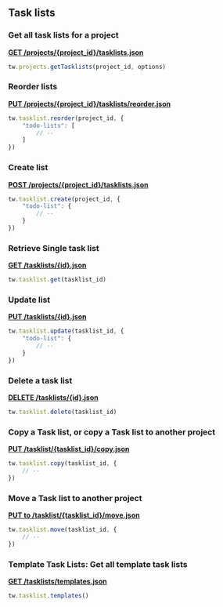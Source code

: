 ## Task lists

### Get all task lists for a project

[**GET /projects/{project_id}/tasklists.json**](https://developer.teamwork.com/tasklists#get_all_task_list)

```js
tw.projects.getTasklists(project_id, options)
```

### Reorder lists

[**PUT /projects/{project_id}/tasklists/reorder.json**](https://developer.teamwork.com/tasklists#reorder_lists)

```js
tw.tasklist.reorder(project_id, {
	"todo-lists": [
		// --
	]
})
```

### Create list

[**POST /projects/{project_id}/tasklists.json**](https://developer.teamwork.com/tasklists#create_list)

```js
tw.tasklist.create(project_id, {
	"todo-list": {
		// --
	}
})
```

### Retrieve Single task list

[**GET /tasklists/{id}.json**](https://developer.teamwork.com/tasklists#retrieve_single_t)

```js
tw.tasklist.get(tasklist_id)
```

### Update list

[**PUT /tasklists/{id}.json**](https://developer.teamwork.com/tasklists#update_list)

```js
tw.tasklist.update(tasklist_id, {
	"todo-list": {
		// --
	}
})
```

### Delete a task list

[**DELETE /tasklists/{id}.json**](https://developer.teamwork.com/tasklists#delete_a_task_lis)

```js
tw.tasklist.delete(tasklist_id)
```

### Copy a Task list, or copy a Task list to another project

[**PUT /tasklist/{tasklist_id}/copy.json**](https://developer.teamwork.com/tasklists#copy_a_task_list,)

```js
tw.tasklist.copy(tasklist_id, {
	// --
})
```

### Move a Task list to another project

[**PUT to /tasklist/{tasklist_id}/move.json**](https://developer.teamwork.com/tasklists#move_a_task_list_)

```js
tw.tasklist.move(tasklist_id, {
	// --
})
```

### Template Task Lists: Get all template task lists

[**GET /tasklists/templates.json**](https://developer.teamwork.com/tasklists#template_task_lis)

```js
tw.tasklist.templates()
```

